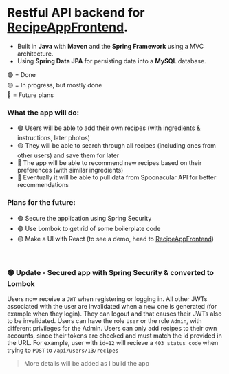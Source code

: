 # Restful API backend for [RecipeAppFrontend](https://github.com/mateipruteanu/recipeappfrontend#readme).

* Built in **Java** with **Maven** and the **Spring Framework** using a MVC architecture.
* Using **Spring Data JPA** for persisting data into a **MySQL** database.

🟢 = Done
<br>
🟡 = In progress, but mostly done
<br>
🔵 = Future plans
<br>


### What the app will do:
- 🟢 Users will be able to add their own recipes (with ingredients & instructions, later photos)
- 🟡 They will be able to search through all recipes (including ones from other users) and save them for later
- 🔵 The app will be able to recommend new recipes based on their preferences (with similar ingredients)
- 🔵 Eventually it will be able to pull data from Spoonacular API for better recommendations


### Plans for the future: 
  * 🟢 Secure the application using Spring Security 
  * 🟢 Use Lombok to get rid of some boilerplate code
  * 🟡 Make a UI with React (to see a demo, head to [RecipeAppFrontend](https://github.com/mateipruteanu/recipeappfrontend#readme))
<br>

### :green_circle: Update - Secured app with Spring Security & converted to Lombok
Users now receive a `JWT` when registering or logging in. All other JWTs associated with the user are invalidated when a new one is generated (for example when they login). They can logout and that causes their JWTs also to be invalidated.
Users can have the role `User` or the role `Admin`, with different privileges for the Admin.
Users can only add recipes to their own accounts, since their tokens are checked and must match the id provided in the URL. For example, user with `id=12` will recieve a `403 status code` when trying to `POST` to `/api/users/13/recipes`

>More details will be added as I build the app
